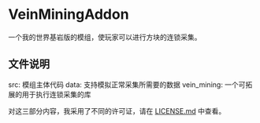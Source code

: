 # VeinMiningAddon

一个我的世界基岩版的模组，使玩家可以进行方块的连锁采集。

## 文件说明

src: 模组主体代码 
data: 支持模拟正常采集所需要的数据 
vein_mining: 一个可拓展的用于执行连锁采集的库 

对这三部分内容，我采用了不同的许可证，请在 [LICENSE.md](./LICENSE.md) 中查看。
